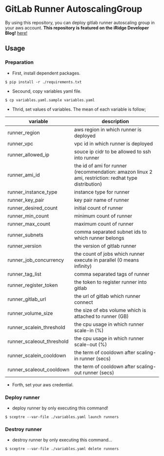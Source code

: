 # GitLab Runner AutoscalingGroup
By using this repository, you can deploy gitlab runner autoscaling group in your aws account. **This repository is featured on the iRidge Developer Blog!** [here!](https://iridge-tech.hatenablog.com/entry/gitlab-runner-deploy)

## Usage
### Preparation
* First, install dependent packages.

```
$ pip install -r ./requirements.txt
```

* Secound, copy variables yaml file.

```
$ cp variables.yaml.sample variables.yaml
```

* Thrid, set values of variables. The mean of each variable is follow;

|variable|description|
|------|----|
| runner_region| aws region in which runner is deployed |
| runner_vpc| vpc id in which runner is deployed |
| runner_allowed_ip| souce ip cidr to be allowed to ssh into runner|
| runner_ami_id| the id of ami for runner (recommendation: amazon linux 2 ami, restriction: redhat type distribution)|
| runner_instance_type| instance type for runner|
| runner_key_pair| key pair name of runner|
| runner_desired_count| initial count of runner|
| runner_min_count| minimum count of runner|
| runner_max_count| maximum count of runner|
| runner_subnets| comma separated subnet ids to which runner belongs|
| runner_version | the version of gitlab runner |
| runner_job_concurrency| the count of jobs which runner execute in parallel (0 means infinity)|
| runner_tag_list| comma separated tags of runner|
| runner_register_token| the token to register runner into gitlab|
| runner_gitlab_url| the url of gitlab which runner connect|
| runner_volume_size| the size of ebs volume which is attached to runner (GB)|
| runner_scalein_threshold| the cpu usage in which runner scale-in (%)|
| runner_scaleout_threshold| the cpu usage in which runner scale-out (%)|
| runner_scalein_cooldown| the term of cooldown after scaling-in runner (secs)|
| runner_scaleout_cooldown| the term of cooldown after scaling-out runner (secs)|

* Forth, set your aws credential.

### Deploy runner
* deploy runner by only executing this command!

```
$ sceptre --var-file ./variables.yaml launch runners
```

### Destroy runner
* destroy runner by only executing this command...

```
$ sceptre --var-file ./variables.yaml delete runners
```
